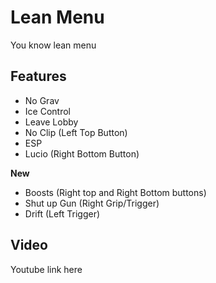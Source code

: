 # Lean Menu

You know lean menu


## Features

- No Grav
- Ice Control
- Leave Lobby
- No Clip (Left Top Button)
- ESP
- Lucio (Right Bottom Button)

**New**

- Boosts (Right top and Right Bottom buttons)
- Shut up Gun (Right Grip/Trigger)
- Drift (Left Trigger)
## Video

Youtube link here
